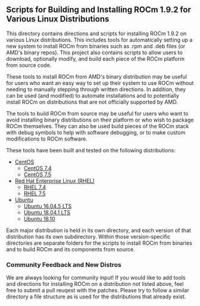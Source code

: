 ## Scripts for Building and Installing ROCm 1.9.2 for Various Linux Distributions

This directory contains directions and scripts for installing ROCm 1.9.2 on various Linux distributions.
This includes tools for automatically setting up a new system to install ROCm from binaries such as .rpm and .deb files (or AMD's binary repos).
This project also contains scripts to allow users to download, optionally modify, and build each piece of the ROCm platform from source code.

These tools to install ROCm from AMD's binary distribution may be useful for users who want an easy way to set up their system to use ROCm without needing to manually stepping through written directions.
In addition, they can be used (and modified) to automate installations and to potentially install ROCm on distributions that are not officially supported by AMD.

The tools to build ROCm from source may be useful for users who want to avoid installing binary distributions on their platform or who wish to package ROCm themselves.
They can also be used build pieces of the ROCm stack with debug symbols to help with software debugging, or to make custom modifications to ROCm software.

These tools have been built and tested on the following distributions:

- [CentOS](CentOS)
    - [CentOS 7.4](CentOS/CentOS_7.4)
    - [CentOS 7.5](CentOS/CentOS_7.5)
- [Red Hat Enterprise Linux (RHEL)](RHEL)
    - [RHEL 7.4](RHEL/RHEL_7.4)
    - [RHEL 7.5](RHEL/RHEL_7.5)
- [Ubuntu](Ubuntu)
    - [Ubuntu 16.04.5 LTS](Ubuntu/Ubuntu_16.04)
    - [Ubuntu 18.04.1 LTS](Ubuntu/Ubuntu_18.04)
    - [Ubuntu 18.10](Ubuntu/Ubuntu_18.10)

Each major distribution is held in its own directory, and each version of that distribution has its own subdirectory.
Within those version-specific directories are separate folders for the scripts to install ROCm from binaries and to build ROCm and its components from source.

### Community Feedback and New Distros
We are always looking for community input! If you would like to add tools and directions for installing ROCm on a distribution not listed above, feel free to submit a pull reuqest with the patches.
Please try to follow a similar directory a file structure as is used for the distributions that already exist.
